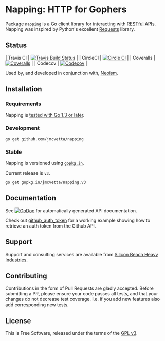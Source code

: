 # Napping: HTTP for Gophers

Package `napping` is a [Go][] client library for interacting with
[RESTful APIs][].  Napping was inspired  by Python's excellent [Requests][]
library.


## Status

| Travis CI | [![Travis Build Status](https://travis-ci.org/jmcvetta/napping.png)](https://travis-ci.org/jmcvetta/napping)          |
| CircleCI  | [![Circle CI](https://circleci.com/gh/jmcvetta/napping.svg?style=svg)](https://circleci.com/gh/jmcvetta/napping)      |
| Coveralls | [![Coveralls](https://img.shields.io/coveralls/jmcvetta/napping/master.svg)](https://coveralls.io/r/jmcvetta/napping) |
| Codecov   | [![Codecov](https://img.shields.io/codecov/c/github/jmcvetta/napping.svg)](https://codecov.io/gh/jmcvetta/napping)    |

Used by, and developed in conjunction with, [Neoism][].


## Installation 

### Requirements

Napping is [tested with Go 1.3 or later](https://github.com/jmcvetta/napping/blob/develop/.travis.yml#L2).


### Development

```
go get github.com/jmcvetta/napping
```

### Stable

Napping is versioned using [`gopkg.in`](http://gopkg.in).  

Current release is `v3`.

```
go get gopkg.in/jmcvetta/napping.v3
```


## Documentation

See [![GoDoc](http://godoc.org/github.com/jmcvetta/napping?status.png)](http://godoc.org/github.com/jmcvetta/napping)
for automatically generated API documentation.

Check out [github_auth_token][auth-token] for a working example
showing how to retrieve an auth token from the Github API.


## Support

Support and consulting services are available from [Silicon Beach Heavy
Industries](http://siliconheavy.com).



## Contributing

Contributions in the form of Pull Requests are gladly accepted.  Before
submitting a PR, please ensure your code passes all tests, and that your
changes do not decrease test coverage.  I.e. if you add new features also add
corresponding new tests.


## License

This is Free Software, released under the terms of the [GPL v3][].


[Go]:           http://golang.org
[RESTful APIs]: http://en.wikipedia.org/wiki/Representational_state_transfer#RESTful_web_APIs
[Requests]:     http://python-requests.org
[GPL v3]:       http://www.gnu.org/copyleft/gpl.html
[auth-token]:   https://github.com/jmcvetta/napping/blob/master/examples/github_auth_token/github_auth_token.go
[Neoism]:       https://github.com/jmcvetta/neoism
